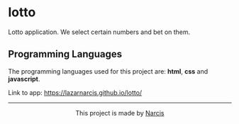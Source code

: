 # lotto

Lotto application. We select certain numbers and bet on them.

## Programming Languages

The programming languages used for this project are: <b>html</b>, <b>css</b> and <b>javascript</b>.

Link to app: https://lazarnarcis.github.io/lotto/

<hr>

<p align="center">This project is made by <a href="https://lazarnarcis.github.io">Narcis</a></p>